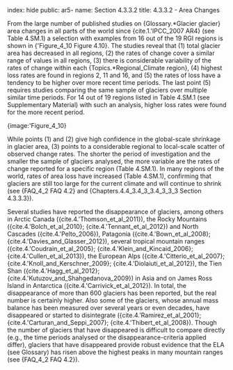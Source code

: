 index: hide
public: ar5-
name: Section 4.3.3.2
title: 4.3.3.2 - Area Changes

From the large number of published studies on {Glossary.*Glacier glacier} area changes in all parts of the world since {cite.1.'IPCC_2007 AR4} (see Table 4.SM.1) a selection with examples from 16 out of the 19 RGI regions is shown in {'Figure_4_10 Figure 4.10}. The studies reveal that (1) total glacier area has decreased in all regions, (2) the rates of change cover a similar range of values in all regions, (3) there is considerable variability of the rates of change within each {Topics.*Regional_Climate region}, (4) highest loss rates are found in regions 2, 11 and 16, and (5) the rates of loss have a tendency to be higher over more recent time periods. The last point (5) requires studies comparing the same sample of glaciers over multiple similar time periods. For 14 out of 19 regions listed in Table 4.SM.1 (see Supplementary Material) with such an analysis, higher loss rates were found for the more recent period.

{image:'Figure_4_10}

While points (1) and (2) give high confidence in the global-scale shrinkage in glacier area, (3) points to a considerable regional to local-scale scatter of observed change rates. The shorter the period of investigation and the smaller the sample of glaciers analysed, the more variable are the rates of change reported for a specific region (Table 4.SM.1). In many regions of the world, rates of area loss have increased (Table 4.SM.1), confirming that glaciers are still too large for the current climate and will continue to shrink (see {FAQ_4_2 FAQ 4.2} and {Chapters.4.4_3.4_3_3.4_3_3_3 Section 4.3.3.3}).

Several studies have reported the disappearance of glaciers, among others in Arctic Canada ({cite.4.'Thomson_et_al_2011}), the Rocky Mountains ({cite.4.'Bolch_et_al_2010}; {cite.4.'Tennant_et_al_2012}) and North Cascades ({cite.4.'Pelto_2006}), Patagonia ({cite.4.'Bown_et_al_2008}; {cite.4.'Davies_and_Glasser_2012}), several tropical mountain ranges ({cite.4.'Coudrain_et_al_2005}; {cite.4.'Klein_and_Kincaid_2006}; {cite.4.'Cullen_et_al_2013}), the European Alps ({cite.4.'Citterio_et_al_2007}; {cite.4.'Knoll_and_Kerschner_2009}; {cite.4.'Diolaiuti_et_al_2012}), the Tien Shan ({cite.4.'Hagg_et_al_2012}; {cite.4.'Kutuzov_and_Shahgedanova_2009}) in Asia and on James Ross Island in Antarctica ({cite.4.'Carrivick_et_al_2012}). In total, the disappearance of more than 600 glaciers has been reported, but the real number is certainly higher. Also some of the glaciers, whose annual mass balance has been measured over several years or even decades, have disappeared or started to disintegrate ({cite.4.'Ramirez_et_al_2001}; {cite.4.'Carturan_and_Seppi_2007}; {cite.4.'Thibert_et_al_2008}). Though the number of glaciers that have disappeared is difficult to compare directly (e.g., the time periods analysed or the disappearance-criteria applied differ), glaciers that have disappeared provide robust evidence that the ELA (see Glossary) has risen above the highest peaks in many mountain ranges (see {FAQ_4_2 FAQ 4.2}).
